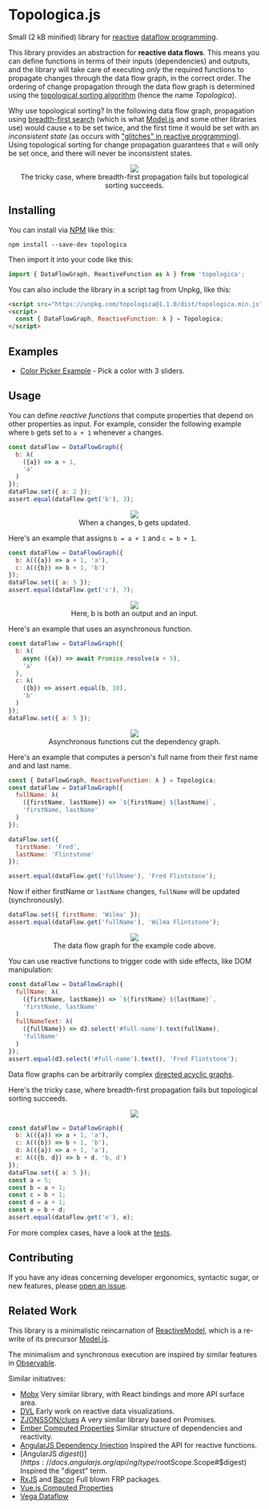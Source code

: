 # Topologica.js
Small (2 kB minified) library for [reactive](https://en.wikipedia.org/wiki/Reactive_programming) [dataflow programming](https://en.wikipedia.org/wiki/Dataflow_programming).

This library provides an abstraction for **reactive data flows**. This means you can define functions in terms of their inputs (dependencies) and outputs, and the library will take care of executing _only_ the required functions to propagate changes through the data flow graph, in the correct order. The ordering of change propagation through the data flow graph is determined using the [topological sorting algorithm](https://en.wikipedia.org/wiki/Topological_sorting) (hence the name _Topologica_).

Why use topological sorting? In the following data flow graph, propagation using [breadth-first search](https://en.wikipedia.org/wiki/Breadth-first_search) (which is what [Model.js](https://github.com/curran/model) and some other libraries use) would cause `e` to be set twice, and the first time it would be set with an *inconsistent state* (as occurs with ["glitches" in reactive programming](https://en.wikipedia.org/wiki/Reactive_programming#Glitches)). Using topological sorting for change propagation guarantees that `e` will only be set once, and there will never be inconsistent states.

<p align="center">
  <img src="https://cloud.githubusercontent.com/assets/68416/15400254/7f779c9a-1e08-11e6-8992-9d2362bfba63.png">
  <br>
  The tricky case, where breadth-first propagation fails but topological sorting succeeds.
</p>

## Installing

You can install via [NPM](https://www.npmjs.com/package/topologica) like this:

```
npm install --save-dev topologica
```

Then import it into your code like this:

```js
import { DataFlowGraph, ReactiveFunction as λ } from 'topologica';
```

You can also include the library in a script tag from Unpkg, like this:

```html
<script src="https://unpkg.com/topologica@1.1.0/dist/topologica.min.js"></script>
<script>
  const { DataFlowGraph, ReactiveFunction: λ } = Topologica;
</script>
```

## Examples

 * [Color Picker Example](https://datavis.tech/edit/09fb48921c454e90aa74d72fbe2eb8a0) - Pick a color with 3 sliders.

## Usage

You can define _reactive functions_ that compute properties that depend on other properties as input. For example, consider the following example where `b` gets set to `a + 1` whenever `a` changes.

```javascript
const dataFlow = DataFlowGraph({
  b: λ(
    ({a}) => a + 1,
    'a'
  )
});
dataFlow.set({ a: 2 });
assert.equal(dataFlow.get('b'), 3);
```

<p align="center">
  <img src="https://cloud.githubusercontent.com/assets/68416/15453189/89c06740-2029-11e6-940b-58207a1492ca.png">
  <br>
  When a changes, b gets updated.
</p>

Here's an example that assigns `b = a + 1` and `c = b + 1`.

```javascript
const dataFlow = DataFlowGraph({
  b: λ(({a}) => a + 1, 'a'),
  c: λ(({b}) => b + 1, 'b')
});
dataFlow.set({ a: 5 });
assert.equal(dataFlow.get('c'), 7);
```

<p align="center">
  <img src="https://cloud.githubusercontent.com/assets/68416/15385597/44a10522-1dc0-11e6-9054-2150f851db46.png">
  <br>
  Here, b is both an output and an input.
</p>

Here's an example that uses an asynchronous function.

```javascript
const dataFlow = DataFlowGraph({
  b: λ(
    async ({a}) => await Promise.resolve(a + 5),
    'a'
  ),
  c: λ(
    ({b}) => assert.equal(b, 10),
    'b'
  )
});
dataFlow.set({ a: 5 });
```

<p align="center">
  <img src="https://user-images.githubusercontent.com/68416/41818527-7e41eba6-77ce-11e8-898a-9f85de1563ed.png">
  <br>
  Asynchronous functions cut the dependency graph.
</p>

Here's an example that computes a person's full name from their first name and and last name.

```js
const { DataFlowGraph, ReactiveFunction: λ } = Topologica;
const dataFlow = DataFlowGraph({
  fullName: λ(
    ({firstName, lastName}) => `${firstName} ${lastName}`,
    'firstName, lastName'
  )
});

dataFlow.set({
  firstName: 'Fred',
  lastName: 'Flintstone'
});

assert.equal(dataFlow.get('fullName'), 'Fred Flintstone');
```

Now if either firstName or `lastName` changes, `fullName` will be updated (synchronously).

```js
dataFlow.set({ firstName: 'Wilma' });
assert.equal(dataFlow.get('fullName'), 'Wilma Flintstone');
```

<p align="center">
  <img src="https://cloud.githubusercontent.com/assets/68416/15389922/cf3f24dc-1dd6-11e6-92d6-058051b752ea.png">
  <br>
  The data flow graph for the example code above.
</p>

You can use reactive functions to trigger code with side effects, like DOM manipulation:

```js
const dataFlow = DataFlowGraph({
  fullName: λ(
    ({firstName, lastName}) => `${firstName} ${lastName}`,
    'firstName, lastName'
  )
  fullNameText: λ(
    ({fullName}) => d3.select('#full-name').text(fullName),
    'fullName'
  )
});
assert.equal(d3.select('#full-name').text(), 'Fred Flintstone');
```

Data flow graphs can be arbitrarily complex [directed acyclic graphs](https://en.wikipedia.org/wiki/Directed_acyclic_graph).

Here's the tricky case, where breadth-first propagation fails but topological sorting succeeds.

<p align="center">
  <img src="https://cloud.githubusercontent.com/assets/68416/15400254/7f779c9a-1e08-11e6-8992-9d2362bfba63.png">
</p>

```js
const dataFlow = DataFlowGraph({
  b: λ(({a}) => a + 1, 'a'),
  c: λ(({b}) => b + 1, 'b'),
  d: λ(({a}) => a + 1, 'a'),
  e: λ(({b, d}) => b + d, 'b, d')
});
dataFlow.set({ a: 5 });
const a = 5;
const b = a + 1;
const c = b + 1;
const d = a + 1;
const e = b + d;
assert.equal(dataFlow.get('e'), e);
```

For more complex cases, have a look at the [tests](/test/test.js).

## Contributing

If you have any ideas concerning developer ergonomics, syntactic sugar, or new features, please [open an issue](https://github.com/datavis-tech/topologica/issues).

## Related Work

This library is a minimalistic reincarnation of [ReactiveModel](https://github.com/datavis-tech/reactive-model), which is a re-write of its precursor [Model.js](https://github.com/curran/model).

The minimalism and synchronous execution are inspired by similar features in [Observable](https://beta.observablehq.com).

Similar initiatives:

 * [Mobx](https://github.com/mobxjs/mobx) Very similar library, with React bindings and more API surface area.
 * [DVL](https://github.com/vogievetsky/DVL) Early work on reactive data visualizations.
 * [ZJONSSON/clues](https://github.com/ZJONSSON/clues) A very similar library based on Promises.
 * [Ember Computed Properties](https://guides.emberjs.com/v2.18.0/object-model/computed-properties/) Similar structure of dependencies and reactivity.
 * [AngularJS Dependency Injection](https://docs.angularjs.org/guide/di) Inspired the API for reactive functions.
 * [AngularJS $digest()](https://docs.angularjs.org/api/ng/type/$rootScope.Scope#$digest) Inspired the "digest" term.
 * [RxJS](https://github.com/Reactive-Extensions/RxJS) and [Bacon](https://baconjs.github.io/) Full blown FRP packages.
 * [Vue.js Computed Properties](https://vuejs.org/v2/guide/computed.html)
 * [Vega Dataflow](https://github.com/vega/vega-dataflow)
